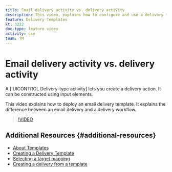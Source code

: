 ```yaml
---
title: Email delivery activity vs. delivery activity
description: This video, explains how to configure and use a delivery template.
feature: Delivery Templates
kt: 3232
doc-type: feature video
activity: use
team: TM
---
```


# Email delivery activity vs. delivery activity

A [!UICONTROL Delivery-type activity] lets you create a delivery action. It can be constructed using input elements.

This video explains how to deploy an email delivery template. It explains the difference between an email delivery and a delivery workflow.

>[!VIDEO](https://video.tv.adobe.com/v/24065?quality=12)

## Additional Resources {#additional-resources}

* [About Templates](https://docs.campaign.adobe.com/doc/AC/en/DLV_Using_delivery_templates_About_templates.html)
* [Creating a Delivery Template](https://docs.campaign.adobe.com/doc/AC/en/DLV_Using_delivery_templates_Creating_a_delivery_template.html)
* [Selecting a target mapping](https://docs.campaign.adobe.com/doc/AC/en/DLV_Using_delivery_templates_Selecting_a_target_mapping.html)
* [Creating a delivery from a template](https://docs.campaign.adobe.com/doc/AC/en/DLV_Using_delivery_templates_Creating_a_delivery_from_a_template.html)
